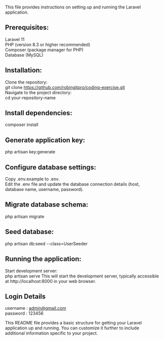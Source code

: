 This file provides instructions on setting up and running the Laravel application.

## Prerequisites:
Laravel 11 <br>
PHP (version 8.3 or higher recommended) <br>
Composer (package manager for PHP) <br>
Database (MySQL) <br>

## Installation:

Clone the repository:<br>
git clone https://github.com/robingitpro/coding-exercise.git <br>
Navigate to the project directory: <br>
cd your-repository-name

## Install dependencies:
composer install <br>
## Generate application key: 
php artisan key:generate
## Configure database settings:
Copy .env.example to .env.<br>
Edit the .env file and update the database connection details (host, database name, username, password).


## Migrate database schema:

php artisan migrate

## Seed database:
php artisan db:seed --class=UserSeeder

## Running the application:

Start development server: <br>
php artisan serve
This will start the development server, typically accessible at http://localhost:8000 in your web browser.

## Login Details
username : admin@gmail.com <br>
password : 123456

This README file provides a basic structure for getting your Laravel application up and running. You can customize it further to include additional information specific to your project.
